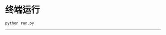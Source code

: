 # 终端运行

```shell
python run.py
```
*********************************************************************************************************************
